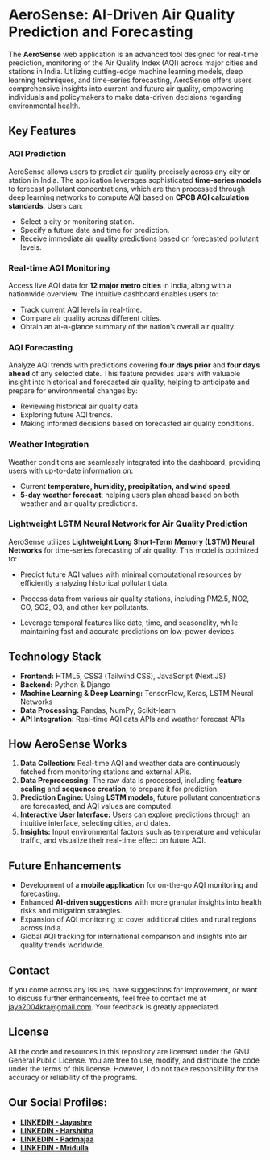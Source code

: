 # **AeroSense: AI-Driven Air Quality Prediction and Forecasting**

The **AeroSense** web application is an advanced tool designed for real-time prediction, monitoring of the Air Quality Index (AQI) across major cities and stations in India. Utilizing cutting-edge machine learning models, deep learning techniques, and time-series forecasting, AeroSense offers users comprehensive insights into current and future air quality, empowering individuals and policymakers to make data-driven decisions regarding environmental health.

## **Key Features**

### **AQI Prediction**
AeroSense allows users to predict air quality precisely across any city or station in India. The application leverages sophisticated **time-series models** to forecast pollutant concentrations, which are then processed through deep learning networks to compute AQI based on **CPCB AQI calculation standards**. Users can:

- Select a city or monitoring station.
- Specify a future date and time for prediction.
- Receive immediate air quality predictions based on forecasted pollutant levels.

### **Real-time AQI Monitoring**
Access live AQI data for **12 major metro cities** in India, along with a nationwide overview. The intuitive dashboard enables users to:

- Track current AQI levels in real-time.
- Compare air quality across different cities.
- Obtain an at-a-glance summary of the nation’s overall air quality.

### **AQI Forecasting**
Analyze AQI trends with predictions covering **four days prior** and **four days ahead** of any selected date. This feature provides users with valuable insight into historical and forecasted air quality, helping to anticipate and prepare for environmental changes by:

- Reviewing historical air quality data.
- Exploring future AQI trends.
- Making informed decisions based on forecasted air quality conditions.

### **Weather Integration**
Weather conditions are seamlessly integrated into the dashboard, providing users with up-to-date information on:

- Current **temperature, humidity, precipitation, and wind speed**.
- **5-day weather forecast**, helping users plan ahead based on both weather and air quality predictions.

### **Lightweight LSTM Neural Network for Air Quality Prediction**
AeroSense utilizes **Lightweight Long Short-Term Memory (LSTM) Neural Networks** for time-series forecasting of air quality. This model is optimized to:

- Predict future AQI values with minimal computational resources by efficiently analyzing historical pollutant data.

- Process data from various air quality stations, including PM2.5, NO2, CO, SO2, O3, and other key pollutants.
 
- Leverage temporal features like date, time, and seasonality, while maintaining fast and accurate predictions on low-power devices.

## **Technology Stack**

- **Frontend:** HTML5, CSS3 (Tailwind CSS), JavaScript (Next.JS)
- **Backend:** Python & Django
- **Machine Learning & Deep Learning:** TensorFlow, Keras, LSTM Neural Networks
- **Data Processing:** Pandas, NumPy, Scikit-learn
- **API Integration:** Real-time AQI data APIs and weather forecast APIs

## **How AeroSense Works**

1. **Data Collection:** Real-time AQI and weather data are continuously fetched from monitoring stations and external APIs.
2. **Data Preprocessing:** The raw data is processed, including **feature scaling** and **sequence creation**, to prepare it for prediction.
3. **Prediction Engine:** Using **LSTM models**, future pollutant concentrations are forecasted, and AQI values are computed.
4. **Interactive User Interface:** Users can explore predictions through an intuitive interface, selecting cities, and dates.
5. **Insights:** Input environmental factors such as temperature and vehicular traffic, and visualize their real-time effect on future AQI.

## **Future Enhancements**

- Development of a **mobile application** for on-the-go AQI monitoring and forecasting.
- Enhanced **AI-driven suggestions** with more granular insights into health risks and mitigation strategies.
- Expansion of AQI monitoring to cover additional cities and rural regions across India.
- Global AQI tracking for international comparison and insights into air quality trends worldwide.

## Contact

If you come across any issues, have suggestions for improvement, or want to discuss further enhancements, feel free to contact me at [jaya2004kra@gmail.com](mailto:jaya2004kra@gmail.com). Your feedback is greatly appreciated.

## License

All the code and resources in this repository are licensed under the GNU General Public License. You are free to use, modify, and distribute the code under the terms of this license. However, I do not take responsibility for the accuracy or reliability of the programs.

## Our Social Profiles:

- [**LINKEDIN - Jayashre**](https://www.linkedin.com/in/jayashrek/)
- [**LINKEDIN - Harshitha**](https://www.linkedin.com/in/harshitha-sundar-118840259/)
- [**LINKEDIN - Padmajaa**](https://www.linkedin.com/in/padmajaa-sridhar/)
- [**LINKEDIN - Mridulla**](https://www.linkedin.com/in/mridulla-k-madhu-2b1618258/)
